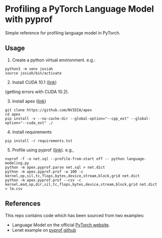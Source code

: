 # Profiling a PyTorch Language Model with pyprof

Simple reference for profiling language model in PyTorch.

## Usage

1. Create a python virtual environment. e.g.: 
```
python3 -m venv josiah
source josiah/bin/activate
```
2. Install CUDA 10.1 ([link](https://developer.nvidia.com/cuda-10.1-download-archive-base?target_os=Linux&target_arch=x86_64&target_distro=Ubuntu&target_version=1804&target_type=runfilelocal))

(getting errors with CUDA 10.2).

3. Install apex ([link](https://github.com/NVIDIA/apex))

```
git clone https://github.com/NVIDIA/apex
cd apex
pip install -v --no-cache-dir --global-option="--cpp_ext" --global-option="--cuda_ext" ./
```
4. Install requirements

`pip install -r requirements.txt`

5. Profile using pyprof ([link](https://github.com/NVIDIA/apex/tree/master/apex/pyprof)). e.g.,

```
nvprof -f -o net.sql --profile-from-start off -- python language-modeling.py
python -m apex.pyprof.parse net.sql > net.dict
python -m apex.pyprof.prof -w 100 -c kernel,op,sil,tc,flops,bytes,device,stream,block,grid net.dict
python -m apex.pyprof.prof --csv -c kernel,mod,op,dir,sil,tc,flops,bytes,device,stream,block,grid net.dict > lm.csv
```

## References

This repo contains code which has been sourced from two examples:
- Language Model on the official [PyTorch website](https://github.com/pytorch/examples/tree/master/word_language_model).
- Lenet example on [pyprof github](https://github.com/NVIDIA/apex/blob/master/apex/pyprof/examples/lenet.py)
